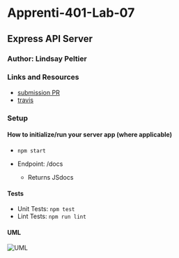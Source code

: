 # Apprenti-401-Lab-07

## Express API Server

### Author: Lindsay Peltier

### Links and Resources

- [submission PR]()
- [travis]()

### Setup

#### How to initialize/run your server app (where applicable)

- `npm start`
- Endpoint: /docs

  - Returns JSdocs

#### Tests

- Unit Tests: `npm test`
- Lint Tests: `npm run lint`

#### UML

![UML]()
